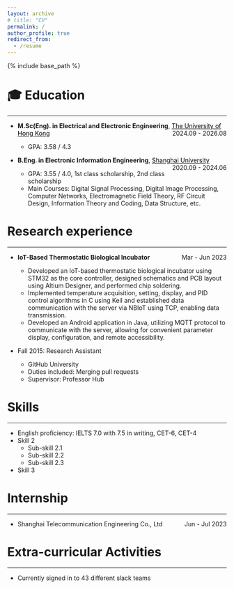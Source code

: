 ```yaml
---
layout: archive
# title: "CV"
permalink: /
author_profile: true
redirect_from:
  - /resume
---
```


{% include base_path %}

🎓 Education
=====
---
- **M.Sc(Eng). in Electrical and Electronic Engineering**, <a href="https://www.hku.hk/" style="color: black; text-decoration: underline;">The University of Hong Kong</a><span style="float: right;">2024.09 - 2026.08</span>  
  - GPA: 3.58 / 4.3  

- **B.Eng. in Electronic Information Engineering**, <a href="https://www.shu.edu.cn/" style="color: black; text-decoration: underline;">Shanghai University</a><span style="float: right;">2020.09 - 2024.06</span>
  - GPA: 3.55 / 4.0, 1st class scholarship, 2nd class scholarship  
  - Main Courses: Digital Signal Processing, Digital Image Processing, Computer Networks, Electromagnetic Field Theory, RF Circuit Design, Information Theory and Coding, Data Structure, etc.

Research experience
======
---
* **IoT-Based Thermostatic Biological Incubator**  <span style="float: right;">Mar - Jun 2023</span>
  * Developed an IoT-based thermostatic biological incubator using STM32 as the core controller, designed schematics and PCB layout using Altium Designer, and performed chip soldering.
  * Implemented temperature acquisition, setting, display, and PID control algorithms in C using Keil and established data communication with the server via NBIoT using TCP, enabling data transmission.
  * Developed an Android application in Java, utilizing MQTT protocol to communicate with the server, allowing for convenient parameter display, configuration, and remote accessibility.

* Fall 2015: Research Assistant
  * GitHub University
  * Duties included: Merging pull requests
  * Supervisor: Professor Hub
  
Skills
======
---
* English proficiency: IELTS 7.0 with 7.5 in writing, CET-6, CET-4
* Skill 2
  * Sub-skill 2.1
  * Sub-skill 2.2
  * Sub-skill 2.3
* Skill 3

Internship
======
---
* Shanghai Telecommunication Engineering Co., Ltd <span style="float: right;">Jun - Jul 2023</span>
   
Extra-curricular Activities
======
---
* Currently signed in to 43 different slack teams
